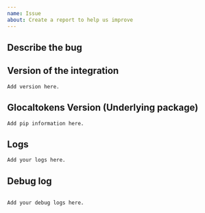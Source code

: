 ```yaml
---
name: Issue
about: Create a report to help us improve
---
```


<!-- Before you open a new issue, search through the existing issues to see if others have had the same problem.

DO NOT DELETE ANYTHING FROM THIS TEMPLATE.

Issues not containing the minimum requirements will be closed:

To help us to resolve this issue please include the following information:
- A good description that describes in details what the issue is.
- Version of the integration.
- Version of glocaltokens package.
- Logs. The more the better.
- Debug logs.

-->

## Describe the bug

<!-- A clear and concise description of what the bug is. -->

## Version of the integration

<!-- If you are not using the newest version, download and try that before opening an issue
If you are unsure about the version check the const.py file.
-->

```text
Add version here.
```

## Glocaltokens Version (Underlying package)

<!-- Current installed version of the underlying package that Google Home integration relies on.
Please run `pip show glocaltokens` in the command line and paste the information below.
-->

```text
Add pip information here.
```

## Logs

```text
Add your logs here.
```

## Debug log

<!-- To enable debug logs check this https://www.home-assistant.io/components/logger/ -->

```text

Add your debug logs here.

```
